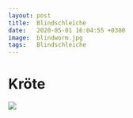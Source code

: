 ```yaml
---
layout: post
title:  Blindschleiche
date:   2020-05-01 16:04:55 +0300
image:  blindworm.jpg
tags:   Blindschleiche
---
```

# Kröte

![]({{site.baseurl}}/img/00.jpg)
